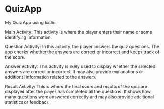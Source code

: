 # QuizApp
My Quiz App using kotlin 

Main Activity: This activity is where the player enters their name or some identifying information.

Question Activity: In this activity, the player answers the quiz questions. The app checks whether the answers are correct or incorrect and keeps track of the score.

Answer Activity: This activity is likely used to display whether the selected answers are correct or incorrect. It may also provide explanations or additional information related to the answers.

Result Activity: This is where the final score and results of the quiz are displayed after the player has completed all the questions. It shows how many questions were answered correctly and may also provide additional statistics or feedback.
